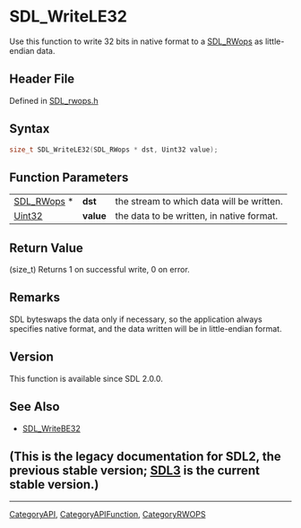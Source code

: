 # SDL_WriteLE32

Use this function to write 32 bits in native format to a [SDL_RWops](SDL_RWops) as little-endian data.

## Header File

Defined in [SDL_rwops.h](https://github.com/libsdl-org/SDL/blob/SDL2/include/SDL_rwops.h)

## Syntax

```c
size_t SDL_WriteLE32(SDL_RWops * dst, Uint32 value);
```

## Function Parameters

|                          |           |                                           |
| ------------------------ | --------- | ----------------------------------------- |
| [SDL_RWops](SDL_RWops) * | **dst**   | the stream to which data will be written. |
| [Uint32](Uint32)         | **value** | the data to be written, in native format. |

## Return Value

(size_t) Returns 1 on successful write, 0 on error.

## Remarks

SDL byteswaps the data only if necessary, so the application always
specifies native format, and the data written will be in little-endian
format.

## Version

This function is available since SDL 2.0.0.

## See Also

- [SDL_WriteBE32](SDL_WriteBE32)


## (This is the legacy documentation for SDL2, the previous stable version; [SDL3](https://wiki.libsdl.org/SDL3/) is the current stable version.)



----
[CategoryAPI](CategoryAPI), [CategoryAPIFunction](CategoryAPIFunction), [CategoryRWOPS](CategoryRWOPS)

